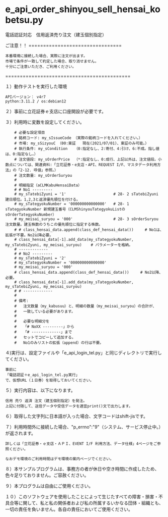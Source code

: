 # e_api_order_shinyou_sell_hensai_kobetsu.py
電話認証対応　信用返済売り注文（建玉個別指定）

ご注意！！ ================================

	本番環境に接続した場合、実際に注文が出ます。
	市場で条件が一致して約定した場合、取り消せません。
	十分にご注意いただき、ご利用ください。

===========================================



１）動作テストを実行した環境

	APIバージョン： v4r7
	python:3.11.2 / os:debian12

２）事前に立花証券ｅ支店に口座開設が必要です。
  
３）利用時に変数を設定してください。
		
		# 必要な設定項目
		# 銘柄コード: my_sIssueCode （実際の銘柄コードを入れてください。）
		# 市場: my_sSizyouC （00:東証   現在(2021/07/01)、東証のみ可能。）
		# 執行条件: my_sCondition   （0:指定なし、2:寄付、4:引け、6:不成。指し値は、0:指定なし。）
		# 注文値段: my_sOrderPrice  （*:指定なし、0:成行、上記以外は、注文値段。小数点については、関連資料:「立花証券・e支店・API、REQUEST I/F、マスタデータ利用方法」の「2-12. 呼値」参照。）
		# 注文数量: my_sOrderSuryou
		#
		# 明細指定（aCLMKabuHensaiData）
		# # No1 ---------
		# my_sTatebiZyuni = '1'                     # 28- 2 sTatebiZyuni 建日順位。1,2,3と返済優先順位を付ける。
		# my_sTategyokuNumber = '000000000000000'   # 28- 1 sTategyokuNumber 新規建玉番号（CLMShinyouTategyokuListのsOrderTategyokuNumber）
		# my_meisai_suryou = '000'                  # 28- 3 sOrderSuryou 注文数量。建玉株数のうちこの優先順位に指定する株数。
		# # class_hensai_data.append(class_def_hensai_data())     # No1は、拡張が不要。No2以降必要。
		# class_hensai_data[-1].add_data(my_sTategyokuNumber, my_sTatebiZyuni, my_meisai_suryou)    # パラメーターを格納。
		# -------------
		# # No2 ---------
		# my_sTatebiZyuni = '2'
		# my_sTategyokuNumber = '000000000000000'
		# my_meisai_suryou = '000'
		# class_hensai_data.append(class_def_hensai_data())     # No2以降、必要。
		# class_hensai_data[-1].add_data(my_sTategyokuNumber, my_sTatebiZyuni, my_meisai_suryou)
		# # -------------
		# 
		# 備考:
		#   注文数量（my_kabusuu）と、明細の数量（my_meisai_suryou）の合計が、
		#   一致している必要があります。
		#
		#   必要な明細分を
		#   「# NoXX ---------」から
		#   「# -------------」まで
		#   セットでコピーして追加する。
		#   No1のみリストの拡張（append）の行は不要。


４)実行は、設定ファイルや「e_api_login_tel.py」と同じディレクトリで実行してください。

	事前に
 	「電話認証＋e_api_login_tel.py実行」
  	で、仮想URL（１日券）を取得しておいてください。

５）実行内容は、以下になります。

	信用 売り 返済 注文（建玉個別指定）を発注。
	上記に付随して、送信データや受信データを適宜print()文で出力します。


６）取得した文字列に日本語が入った場合、文字コードはshift-jisです。

７）利用時間外に接続した場合、"p_errno":"9"（システム、サービス停止中。）が返されます。

	詳しくは「立花証券・ｅ支店・ＡＰＩ、EVENT I/F 利用方法、データ仕様」4ページをご参照ください。
  
	なおデモ環境のご利用時間はデモ環境の案内ページでください。
  
８）本サンプルプログラムは、事務方の者が休日や空き時間に作成したため、色々足りておりません。ご容赦ください。

９）本プログラムは自由にご使用ください。

１０）このソフトウェアを使用したことによって生じたすべての障害・損害・不具合等に関して、私と私の関係者および私の所属するいかなる団体・組織とも、一切の責任を負いません。各自の責任においてご使用ください。

